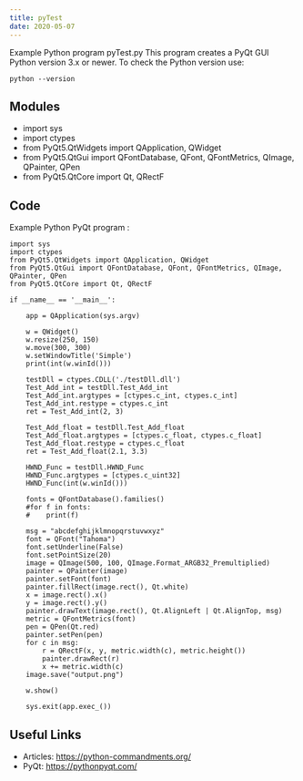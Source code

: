 ```yaml
---
title: pyTest
date: 2020-05-07
---
```

Example Python program pyTest.py
This program creates a PyQt GUI
Python version 3.x or newer.
To check the Python version use:

    python --version

## Modules

* import sys
* import ctypes
* from PyQt5.QtWidgets import QApplication, QWidget
* from PyQt5.QtGui import QFontDatabase, QFont, QFontMetrics, QImage, QPainter, QPen
* from PyQt5.QtCore import Qt, QRectF

## Code

Example Python PyQt program :

    import sys
    import ctypes
    from PyQt5.QtWidgets import QApplication, QWidget
    from PyQt5.QtGui import QFontDatabase, QFont, QFontMetrics, QImage, QPainter, QPen
    from PyQt5.QtCore import Qt, QRectF
    
    if __name__ == '__main__':
        
        app = QApplication(sys.argv)
    
        w = QWidget()
        w.resize(250, 150)
        w.move(300, 300)
        w.setWindowTitle('Simple')
        print(int(w.winId()))
    
        testDll = ctypes.CDLL('./testDll.dll')
        Test_Add_int = testDll.Test_Add_int
        Test_Add_int.argtypes = [ctypes.c_int, ctypes.c_int]
        Test_Add_int.restype = ctypes.c_int
        ret = Test_Add_int(2, 3)
    
        Test_Add_float = testDll.Test_Add_float
        Test_Add_float.argtypes = [ctypes.c_float, ctypes.c_float]
        Test_Add_float.restype = ctypes.c_float
        ret = Test_Add_float(2.1, 3.3)
    
        HWND_Func = testDll.HWND_Func
        HWND_Func.argtypes = [ctypes.c_uint32]
        HWND_Func(int(w.winId()))
    
        fonts = QFontDatabase().families()
        #for f in fonts:
        #    print(f)
    
        msg = "abcdefghijklmnopqrstuvwxyz"
        font = QFont("Tahoma")
        font.setUnderline(False)
        font.setPointSize(20)
        image = QImage(500, 100, QImage.Format_ARGB32_Premultiplied)
        painter = QPainter(image)
        painter.setFont(font)
        painter.fillRect(image.rect(), Qt.white)
        x = image.rect().x()
        y = image.rect().y()
        painter.drawText(image.rect(), Qt.AlignLeft | Qt.AlignTop, msg)
        metric = QFontMetrics(font)
        pen = QPen(Qt.red)
        painter.setPen(pen)
        for c in msg:
            r = QRectF(x, y, metric.width(c), metric.height())
            painter.drawRect(r)
            x += metric.width(c)
        image.save("output.png")
    
        w.show()
        
        sys.exit(app.exec_())

## Useful Links

- Articles: https://python-commandments.org/
- PyQt: https://pythonpyqt.com/
